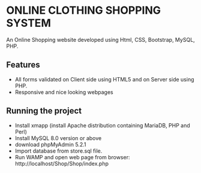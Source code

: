 # ONLINE CLOTHING SHOPPING SYSTEM
An Online Shopping website developed using Html, CSS, Bootstrap, MySQL, PHP.<br>


Features
--------

* All forms validated on Client side using HTML5 and on Server side using PHP.
* Responsive and nice looking webpages 

Running the project 
-------------------

* Install xmapp (install Apache distribution containing MariaDB, PHP and Perl)
* Install MySQL 8.0 version or above
* download phpMyAdmin 5.2.1
* Import database from store.sql file.
* Run WAMP and open web page from browser: http://localhost/Shop/Shop/index.php
